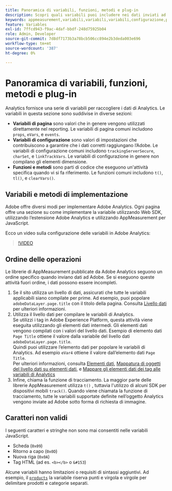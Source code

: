 ```yaml
---
title: Panoramica di variabili, funzioni, metodi e plug-in
description: Scopri quali variabili puoi includere nei dati inviati ad Adobe per migliorare la generazione di rapporti.
keywords: appmeasurement,variabili,variabili,variabili,configurazione,pagina,implementazione
feature: Variables
exl-id: 7ffcd943-f9ac-4daf-bbdf-248d75925b04
role: Admin, Developer
source-git-commit: 7d8df7173b3a78bcb506cc894e2b3deda003e696
workflow-type: tm+mt
source-wordcount: '387'
ht-degree: 0%

---
```


# Panoramica di variabili, funzioni, metodi e plug-in

Analytics fornisce una serie di variabili per raccogliere i dati di Analytics. Le variabili in questa sezione sono suddivise in diverse sezioni:

* **Variabili di pagina** sono valori che in genere vengono utilizzati direttamente nel reporting. Le variabili di pagina comuni includono `props`, `eVars`, e `events`.
* **Variabili di configurazione** sono valori di impostazioni che contribuiscono a garantire che i dati corretti raggiungano l’Adobe. Le variabili di configurazione comuni includono `trackingServerSecure`, `charSet`, e `linkTrackVars`. Le variabili di configurazione in genere non compilano gli elementi dimensione.
* **Funzioni e metodi** sono parti di codice che eseguono un&#39;attività specifica quando vi si fa riferimento. Le funzioni comuni includono `t()`, `tl()`, e `clearVars()`.

## Variabili e metodi di implementazione

Adobe offre diversi modi per implementare Adobe Analytics. Ogni pagina offre una sezione su come implementare la variabile utilizzando Web SDK, utilizzando l’estensione Adobe Analytics e utilizzando AppMeasurement per JavaScript.

Ecco un video sulla configurazione delle variabili in Adobe Analytics:

>[!VIDEO](https://video.tv.adobe.com/v/28755/?quality=12)

## Ordine delle operazioni

Le librerie di AppMeasurement pubblicate da Adobe Analytics seguono un ordine specifico quando inviano dati ad Adobe. Se si eseguono queste attività fuori ordine, i dati possono essere incompleti.

1. Se il sito utilizza un livello di dati, assicurati che tutte le variabili applicabili siano compilate per prime. Ad esempio, puoi popolare `adobeDataLayer.page.title` con il titolo della pagina. Consulta [Livello dati](../prepare/data-layer.md) per ulteriori informazioni.
2. Utilizza il livello dati per compilare le variabili di Analytics. <br/>Se utilizzi i tag in Adobe Experience Platform, questa attività viene eseguita utilizzando gli elementi dati intermedi. Gli elementi dati vengono compilati con i valori del livello dati. Esempio di elemento dati `Page Title` ottiene il valore dalla variabile del livello dati `adobeDataLayer.page.title`. <br/>Quindi puoi utilizzare l’elemento dati per popolare le variabili di Analytics. Ad esempio `eVar4` ottiene il valore dall’elemento dati `Page Title`. <br/>Per ulteriori informazioni, consulta [Elementi dati](https://experienceleague.adobe.com/docs/experience-platform/tags/ui/data-elements.html), [Mappatura di oggetti del livello dati su elementi dati](../launch/layer-to-elements.md), e [Mappare gli elementi dati dei tag alle variabili di Analytics](../launch/elements-to-variable.md)
3. Infine, chiama la funzione di tracciamento. La maggior parte delle librerie AppMeasurement utilizza `t()` , tuttavia l&#39;utilizzo di alcuni SDK per dispositivi mobili `track()`. Quando viene chiamata la funzione di tracciamento, tutte le variabili supportate definite nell’oggetto Analytics vengono inviate ad Adobe sotto forma di richiesta di immagine.

## Caratteri non validi

I seguenti caratteri e stringhe non sono mai consentiti nelle variabili JavaScript.

* Scheda (`0x09`)
* Ritorno a capo (`0x0D`)
* Nuova riga (`0x0A`)
* Tag HTML (ad es. `<b></b>` o `&#153`)

Alcune variabili hanno limitazioni o requisiti di sintassi aggiuntivi. Ad esempio, il [`products`](page-vars/products.md) la variabile riserva punti e virgola e virgole per delimitare prodotti e categorie separati.
